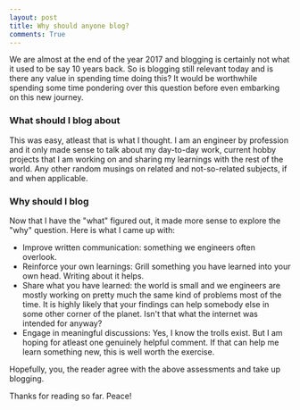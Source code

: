 ```yaml
---
layout: post
title: Why should anyone blog?
comments: True
---
```


We are almost at the end of the year 2017 and blogging is certainly not what it used to be say 10 years back. So is
blogging still relevant today and is there any value in spending time doing this? It would be worthwhile spending some
time pondering over this question before even embarking on this new journey.

### What should I blog about

This was easy, atleast that is what I thought. I am an engineer by profession and it only made sense to talk about my
day-to-day work, current hobby projects that I am working on and sharing my learnings with the rest of the world. Any
other random musings on related and not-so-related subjects, if and when applicable.

### Why should I blog

Now that I have the "what" figured out, it made more sense to explore the "why" question. Here is what I came up with:

* Improve written communication: something we engineers often overlook. 
* Reinforce your own learnings: Grill something you have learned into your own head. Writing about it helps.
* Share what you have learned: the world is small and we engineers are mostly working on pretty much the same kind of
  problems most of the time. It is highly likely that your findings can help somebody else in some other corner of the
planet. Isn't that what the internet was intended for anyway?
* Engage in meaningful discussions: Yes, I know the trolls exist. But I am hoping for atleast one genuinely helpful
  comment. If that can help me learn something new, this is well worth the exercise.

Hopefully, you, the reader agree with the above assessments and take up blogging.

Thanks for reading so far. Peace!
